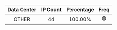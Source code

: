 | Data Center | IP Count | Percentage | Freq |
|:------------:|:--------:|:-----------:|:-----:|
| OTHER | 44 | 100.00% | 🟢 |